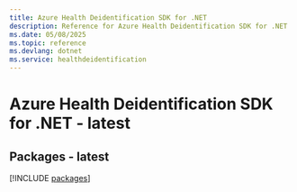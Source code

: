 ```yaml
---
title: Azure Health Deidentification SDK for .NET
description: Reference for Azure Health Deidentification SDK for .NET
ms.date: 05/08/2025
ms.topic: reference
ms.devlang: dotnet
ms.service: healthdeidentification
---
```

# Azure Health Deidentification SDK for .NET - latest
## Packages - latest
[!INCLUDE [packages](health-deidentification-index.md)]